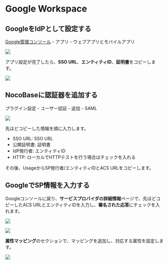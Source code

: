 # Google Workspace

## GoogleをIdPとして設定する

[Google管理コンソール](https://admin.google.com/) - アプリ - ウェブアプリとモバイルアプリ

![](https://static-docs.nocobase.com/0812780b990a97a63c14ea8991959827.png)

アプリ設定が完了したら、**SSO URL**、**エンティティID**、**証明書**をコピーします。

![](https://static-docs.nocobase.com/aafd20a794730e85411c0c8f368637e0.png)

## NocoBaseに認証器を追加する

プラグイン設定 - ユーザー認証 - 追加 - SAML

![](https://static-docs.nocobase.com/5bc18c7952b8f15828e26bb07251a335.png)

先ほどコピーした情報を順に入力します。

- SSO URL: SSO URL
- 公開証明書: 証明書
- IdP発行者: エンティティID
- HTTP: ローカルでHTTPテストを行う場合はチェックを入れる

その後、UsageからSP発行者/エンティティIDとACS URLをコピーします。

## GoogleでSP情報を入力する

Googleコンソールに戻り、**サービスプロバイダの詳細情報**ページで、先ほどコピーしたACS URLとエンティティIDを入力し、**署名された応答**にチェックを入れます。

![](https://static-docs.nocobase.com/1536268bf8df4a5ebc72384317172191.png)

![](https://static-docs.nocobase.com/c7de1f8b84c1335de110e5a7c96255c4.png)

**属性マッピング**のセクションで、マッピングを追加し、対応する属性を設定します。

![](https://static-docs.nocobase.com/27180f2f46480c3fee3016df86d6fdb8.png)

